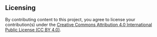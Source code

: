 ## Licensing

By contributing content to this project, you agree to license your contribution(s) under the [Creative Commons Attribution 4.0 International Public License (CC BY 4.0)](LICENSE.txt).
